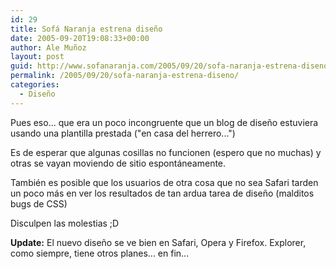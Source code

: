 ```yaml
---
id: 29
title: Sofá Naranja estrena diseño
date: 2005-09-20T19:08:33+00:00
author: Ale Muñoz
layout: post
guid: http://www.sofanaranja.com/2005/09/20/sofa-naranja-estrena-diseno/
permalink: /2005/09/20/sofa-naranja-estrena-diseno/
categories:
  - Diseño
---
```

Pues eso... que era un poco incongruente que un blog de diseño estuviera usando una plantilla prestada ("en casa del herrero...")

Es de esperar que algunas cosillas no funcionen (espero que no muchas) y otras se vayan moviendo de sitio espontáneamente.

También es posible que los usuarios de otra cosa que no sea Safari tarden un poco más en ver los resultados de tan ardua tarea de diseño (malditos bugs de CSS)

Disculpen las molestias ;D

**Update:** El nuevo diseño se ve bien en Safari, Opera y Firefox. Explorer, como siempre, tiene otros planes... en fin...